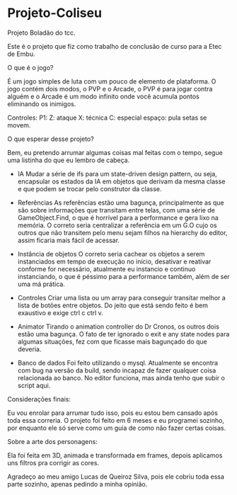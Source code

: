 # Projeto-Coliseu
Projeto Boladão do tcc.

Este é o projeto que fiz como trabalho de conclusão de curso para a Etec de Embu.

O que é o jogo?

É um jogo simples de luta com um pouco de elemento de plataforma. O jogo contém dois modos, o PVP e o Arcade, o PVP é para jogar contra alguém
e o Arcade é um modo infinito onde você acumula pontos eliminando os inimigos.

Controles:
P1:
Z: ataque
X: técnica
C: especial
espaço: pula
setas se movem.

O que esperar desse projeto?

Bem, eu pretendo arrumar algumas coisas mal feitas com o tempo, segue uma listinha do que eu lembro de cabeça.

- IA
Mudar a série de ifs para um state-driven design pattern, ou seja, encapsular os estados da IA em objetos que derivam da mesma classe
e que podem se trocar pelo construtor da classe.

- Referências
As referências estão uma bagunça, principalmente as que são sobre informações que transitam entre telas, com uma série de 
GameObject.Find, o que é horrível para a performance e gera lixo na memória. O correto seria centralizar a referência em um G.O
cujo os outros que não transitem pelo menu sejam filhos na hierarchy do editor, assim ficaria mais fácil de acessar.

- Instância de objetos
O correto seria cachear os objetos a serem instanciados em tempo de execução no início, desativar e reativar conforme for necessário,
atualmente eu instancio e continuo instanciando, o que é péssimo para a performance também, além de ser uma má prática.

- Controles
Criar uma lista ou um array para conseguir transitar melhor a lista de botões entre objetos. Do jeito que está sendo feito é bem
exaustivo e exige ctrl c ctrl v.

- Animator
Tirando o animation controller do Dr Cronos, os outros dois estão uma bagunça. O fato de ter ignorado o exit e any state nodes para
algumas situações, fez com que ficasse mais bagunçado do que deveria.

- Banco de dados
Foi feito utilizando o mysql. Atualmente se encontra com bug na versão da build, sendo incapaz de fazer qualquer coisa relacionada
ao banco. No editor funciona, mas ainda tenho que subir o script aqui.

Considerações finais:

Eu vou enrolar para arrumar tudo isso, pois eu estou bem cansado após toda essa correria. O projeto foi feito em 6 meses e eu programei
sozinho, por enquanto ele só serve como um guia de como não fazer certas coisas.

Sobre a arte dos personagens:

Ela foi feita em 3D, animada e transformada em frames, depois aplicamos uns filtros pra corrigir as cores.

Agradeço ao meu amigo Lucas de Queiroz Silva, pois ele cobriu toda essa parte sozinho, apenas pedindo a minha opinião.
